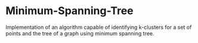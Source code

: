 # Minimum-Spanning-Tree
Implementation of an algorithm capable of identifying k-clusters for a set of points and the tree of a graph using minimum spanning tree.
